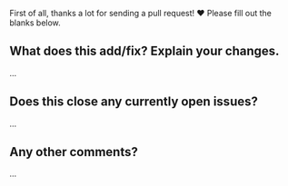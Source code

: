 First of all, thanks a lot for sending a pull request! ❤️ 
Please fill out the blanks below.

What does this add/fix? Explain your changes.
---------------------------------------------------
…

Does this close any currently open issues?
------------------------------------------
…



Any other comments?
-------------------
…
